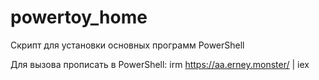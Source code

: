 # powertoy_home
Скрипт для установки основных программ PowerShell

Для вызова прописать в PowerShell:
irm https://aa.erney.monster/ | iex
